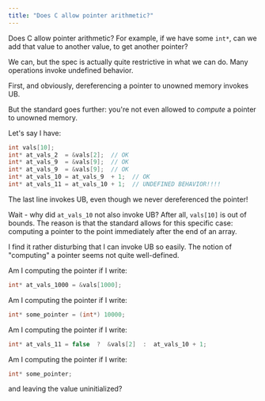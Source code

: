 ```yaml
---
title: "Does C allow pointer arithmetic?"
---
```


Does C allow pointer arithmetic? For example, if we have some `int*`, can we add that value to another value, to get another pointer?

We can, but the spec is actually quite restrictive in what we can do. Many operations invoke undefined behavior.

First, and obviously, dereferencing a pointer to unowned memory invokes UB.

But the standard goes further: you're not even allowed to _compute_ a pointer to unowned memory.

Let's say I have:

```c
int vals[10];
int* at_vals_2  = &vals[2];  // OK
int* at_vals_9  = &vals[9];  // OK
int* at_vals_9  = &vals[9];  // OK
int* at_vals_10 = at_vals_9  + 1;  // OK
int* at_vals_11 = at_vals_10 + 1;  // UNDEFINED BEHAVIOR!!!!
```

The last line invokes UB, even though we never dereferenced the pointer!

Wait - why did `at_vals_10` not also invoke UB? After all, `vals[10]` is out of bounds. The reason is that the standard allows for this specific case: computing a pointer to the point immediately after the end of an array.

I find it rather disturbing that I can invoke UB so easily. The notion of "computing" a pointer seems not quite well-defined.

Am I computing the pointer if I write:

```c
int* at_vals_1000 = &vals[1000];
```

Am I computing the pointer if I write:

```c
int* some_pointer = (int*) 10000;
```

Am I computing the pointer if I write:

```c
int* at_vals_11 = false  ?  &vals[2]  :  at_vals_10 + 1;
```

Am I computing the pointer if I write:

```c
int* some_pointer;
```

and leaving the value uninitialized?
